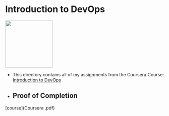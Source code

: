 # Introduction to DevOps

<img src="../IBM-Logo-Blk---Square.png" width=150>

- This directory contains all of my assignments from the Coursera Course: [Introduction to DevOps](https://www.coursera.org/learn/intro-to-devops?specialization=devops-and-software-engineering)

- ## Proof of Completion

[course](Coursera .pdf)
